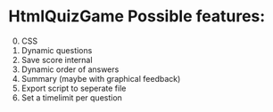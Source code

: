 # HtmlQuizGame Possible features:
0. CSS
1. Dynamic questions
2. Save score internal
3. Dynamic order of answers
4. Summary (maybe with graphical feedback)
5. Export script to seperate file
6. Set a timelimit per question
